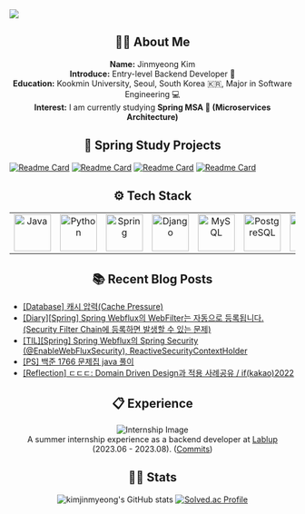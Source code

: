 <img src="https://capsule-render.vercel.app/api?type=waving&color=0:ff577f,100:7d8ef8&height=150&section=header" />

<h2 align="center">🧑‍💻 About Me</h2>

<p align="center">
  <strong>Name:</strong> Jinmyeong Kim<br>
  <strong>Introduce:</strong> Entry-level Backend Developer 🐣 <br>
  <strong>Education:</strong> Kookmin University, Seoul, South Korea 🇰🇷, Major in Software Engineering 💻 <br>
  <strong>Interest:</strong> I am currently studying <strong>Spring MSA 🍃 (Microservices Architecture)</strong>
</p>

<h2 align="center">🍃 Spring Study Projects</h2>

[![Readme Card](https://github-readme-stats.vercel.app/api/pin/?username=kimjinmyeong&repo=the-survey-revision&theme=dark)](https://github.com/kimjinmyeong/the-survey-revision)
[![Readme Card](https://github-readme-stats.vercel.app/api/pin/?username=kimjinmyeong&repo=spring-cloud-product-service&theme=dark
)](https://github.com/kimjinmyeong/spring-cloud-product-service)
[![Readme Card](https://github-readme-stats.vercel.app/api/pin/?username=kimjinmyeong&repo=spring-security-session-auth&theme=dark)](https://github.com/kimjinmyeong/spring-security-session-auth)
[![Readme Card](https://github-readme-stats.vercel.app/api/pin/?username=kimjinmyeong&repo=spring-simple-product-search&theme=dark)](https://github.com/kimjinmyeong/spring-simple-product-search)

<h2 align="center">⚙️ Tech Stack</h2>

<table align="center">
  <tr>
    <td align="center">
      <a href="https://skillicons.dev">
        <img src="https://skillicons.dev/icons?i=java" alt="Java" width="65" height="65" />
      </a>
    </td>
    <td align="center">
      <a href="https://skillicons.dev">
        <img src="https://skillicons.dev/icons?i=python" alt="Python" width="65" height="65" />
      </a>
    </td>
    <td align="center">
      <a href="https://skillicons.dev">
        <img src="https://skillicons.dev/icons?i=spring" alt="Spring" width="65" height="65" />
      </a>
    </td>
    <td align="center">
      <a href="https://skillicons.dev">
        <img src="https://skillicons.dev/icons?i=django" alt="Django" width="65" height="65" />
      </a>
    </td>
    <td align="center">
      <a href="https://skillicons.dev">
        <img src="https://skillicons.dev/icons?i=mysql" alt="MySQL" width="65" height="65" />
      </a>
    </td>
    <td align="center">
      <a href="https://skillicons.dev">
        <img src="https://skillicons.dev/icons?i=postgres" alt="PostgreSQL" width="65" height="65" />
      </a>
    </td>
    <td align="center">
      <a href="https://skillicons.dev">
        <img src="https://skillicons.dev/icons?i=redis" alt="Redis" width="65" height="65" />
      </a>
    </td>
    <td align="center">
      <a href="https://skillicons.dev">
        <img src="https://skillicons.dev/icons?i=docker" alt="Docker" width="65" height="65" />
      </a>
    </td>
    <td align="center">
      <a href="https://skillicons.dev">
        <img src="https://skillicons.dev/icons?i=aws" alt="AWS" width="65" height="65" />
      </a>
    </td>
  </tr>
</table>

<h2 align="center">📚 Recent Blog Posts </h2>

<!-- BLOG-POST-LIST:START -->
- [[Database] 캐시 압력&lpar;Cache Pressure&rpar;](https://bezzang2.tistory.com/239)
- [[Diary][Spring] Spring Webflux의 WebFilter는 자동으로 등록됩니다. &lpar;Security Filter Chain에 등록하면 발생할 수 있는 문제&rpar;](https://bezzang2.tistory.com/238)
- [[TIL][Spring] Spring Webflux의 Spring Security &lpar;@EnableWebFluxSecurity&rpar;, ReactiveSecurityContextHolder](https://bezzang2.tistory.com/237)
- [[PS] 백준 1766 문제집 java 풀이](https://bezzang2.tistory.com/236)
- [[Reflection] ㄷㄷㄷ: Domain Driven Design과 적용 사례공유 / if&lpar;kakao&rpar;2022](https://bezzang2.tistory.com/234)
<!-- BLOG-POST-LIST:END -->

<h2 align="center">📋 Experience</h2>

<p align="center">
  <img src="https://github.com/user-attachments/assets/c8148767-fd56-48dd-b572-553270fc0a0f" alt="Internship Image"><br>
  A summer internship experience as a backend developer at <a href="https://github.com/lablup">Lablup</a> (2023.06 - 2023.08). 
  (<a href="https://github.com/lablup/backend.ai/commits?author=kimjinmyeong">Commits</a>)
</p>

<h2 align="center">🏃‍➡️ Stats</h2>
<p align="center">
  <img src="https://github-readme-stats.vercel.app/api?username=kimjinmyeong&show_icons=true&theme=ambient_gradient" alt="kimjinmyeong's GitHub stats">
  <a href="https://solved.ac/kjmdkdlel/"><img src="http://mazassumnida.wtf/api/v2/generate_badge?boj=kjmdkdlel" alt="Solved.ac Profile"></a>
</p>



